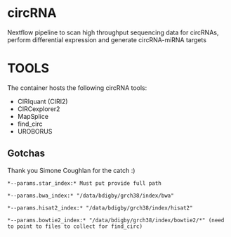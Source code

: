 # circRNA
Nextflow pipeline to scan high throughput sequencing data for circRNAs, perform differential expression and generate circRNA-miRNA targets

# TOOLS
The container hosts the following circRNA tools:

- CIRIquant (CIRI2)
- CIRCexplorer2
- MapSplice
- find_circ
- UROBORUS

## Gotchas
Thank you Simone Coughlan for the catch :) 
```
*--params.star_index:* Must put provide full path 

*--params.bwa_index:* "/data/bdigby/grch38/index/bwa"

*--params.hisat2_index:* "/data/bdigby/grch38/index/hisat2"

*--params.bowtie2_index:* "/data/bdigby/grch38/index/bowtie2/*" (need to point to files to collect for find_circ)
```
